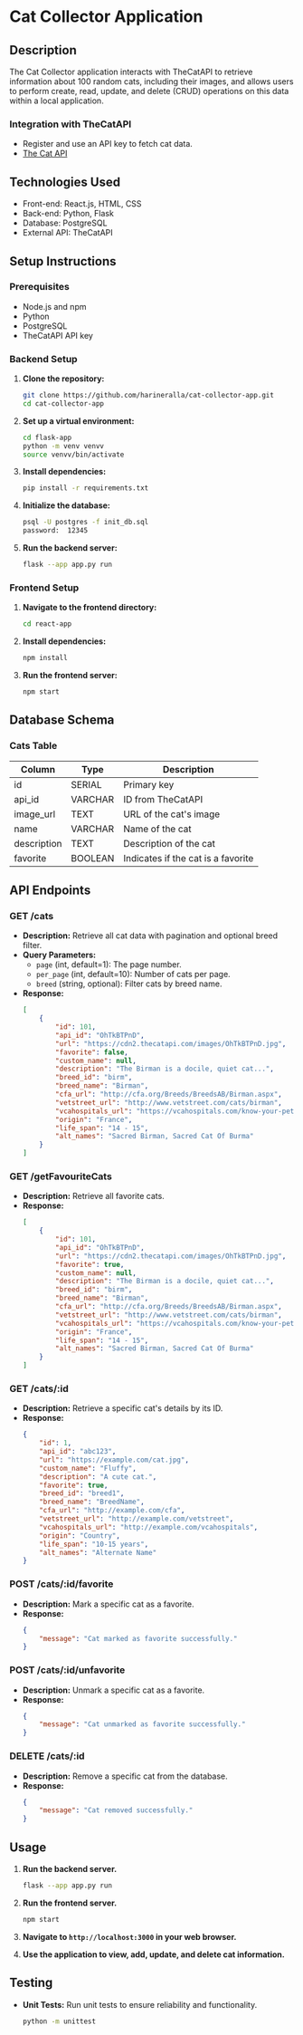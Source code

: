 # Cat Collector Application

## Description
The Cat Collector application interacts with TheCatAPI to retrieve information about 100 random cats, including their images, and allows users to perform create, read, update, and delete (CRUD) operations on this data within a local application.

### Integration with TheCatAPI
- Register and use an API key to fetch cat data.
- [The Cat API](https://thecatapi.com/)

## Technologies Used
- Front-end: React.js, HTML, CSS
- Back-end: Python, Flask
- Database: PostgreSQL
- External API: TheCatAPI

## Setup Instructions

### Prerequisites
- Node.js and npm
- Python
- PostgreSQL
- TheCatAPI API key

### Backend Setup
1. **Clone the repository:**
    ```bash
    git clone https://github.com/harineralla/cat-collector-app.git
    cd cat-collector-app
    ```

2. **Set up a virtual environment:**
    ```bash
    cd flask-app
    python -m venv venvv
    source venvv/bin/activate
    ```

3. **Install dependencies:**
    ```bash
    pip install -r requirements.txt
    ```

5. **Initialize the database:**
    ```bash
    psql -U postgres -f init_db.sql
    password:  12345 
    ```

7. **Run the backend server:**
    ```bash
    flask --app app.py run
    ```

### Frontend Setup
1. **Navigate to the frontend directory:**
    ```bash
    cd react-app
    ```

2. **Install dependencies:**
    ```bash
    npm install
    ```

3. **Run the frontend server:**
    ```bash
    npm start
    ```

## Database Schema
### Cats Table
| Column         | Type    | Description                      |
| -------------- | ------- | -------------------------------- |
| id             | SERIAL  | Primary key                      |
| api_id         | VARCHAR | ID from TheCatAPI                |
| image_url      | TEXT    | URL of the cat's image           |
| name           | VARCHAR | Name of the cat                  |
| description    | TEXT    | Description of the cat           |
| favorite       | BOOLEAN | Indicates if the cat is a favorite|

## API Endpoints

### GET /cats
- **Description:** Retrieve all cat data with pagination and optional breed filter.
- **Query Parameters:**
    - `page` (int, default=1): The page number.
    - `per_page` (int, default=10): Number of cats per page.
    - `breed` (string, optional): Filter cats by breed name.
- **Response:**
    ```json
    [
        {
            "id": 101,
            "api_id": "OhTkBTPnD",
            "url": "https://cdn2.thecatapi.com/images/OhTkBTPnD.jpg",
            "favorite": false,
            "custom_name": null,
            "description": "The Birman is a docile, quiet cat...",
            "breed_id": "birm",
            "breed_name": "Birman",
            "cfa_url": "http://cfa.org/Breeds/BreedsAB/Birman.aspx",
            "vetstreet_url": "http://www.vetstreet.com/cats/birman",
            "vcahospitals_url": "https://vcahospitals.com/know-your-pet/cat-breeds/birman",
            "origin": "France",
            "life_span": "14 - 15",
            "alt_names": "Sacred Birman, Sacred Cat Of Burma"
        }
    ]
    ```

### GET /getFavouriteCats
- **Description:** Retrieve all favorite cats.
- **Response:**
    ```json
    [
        {
            "id": 101,
            "api_id": "OhTkBTPnD",
            "url": "https://cdn2.thecatapi.com/images/OhTkBTPnD.jpg",
            "favorite": true,
            "custom_name": null,
            "description": "The Birman is a docile, quiet cat...",
            "breed_id": "birm",
            "breed_name": "Birman",
            "cfa_url": "http://cfa.org/Breeds/BreedsAB/Birman.aspx",
            "vetstreet_url": "http://www.vetstreet.com/cats/birman",
            "vcahospitals_url": "https://vcahospitals.com/know-your-pet/cat-breeds/birman",
            "origin": "France",
            "life_span": "14 - 15",
            "alt_names": "Sacred Birman, Sacred Cat Of Burma"
        }
    ]
    ```

### GET /cats/:id
- **Description:** Retrieve a specific cat's details by its ID.
- **Response:**
    ```json
    {
        "id": 1,
        "api_id": "abc123",
        "url": "https://example.com/cat.jpg",
        "custom_name": "Fluffy",
        "description": "A cute cat.",
        "favorite": true,
        "breed_id": "breed1",
        "breed_name": "BreedName",
        "cfa_url": "http://example.com/cfa",
        "vetstreet_url": "http://example.com/vetstreet",
        "vcahospitals_url": "http://example.com/vcahospitals",
        "origin": "Country",
        "life_span": "10-15 years",
        "alt_names": "Alternate Name"
    }
    ```

### POST /cats/:id/favorite
- **Description:** Mark a specific cat as a favorite.
- **Response:**
    ```json
    {
        "message": "Cat marked as favorite successfully."
    }
    ```

### POST /cats/:id/unfavorite
- **Description:** Unmark a specific cat as a favorite.
- **Response:**
    ```json
    {
        "message": "Cat unmarked as favorite successfully."
    }
    ```

### DELETE /cats/:id
- **Description:** Remove a specific cat from the database.
- **Response:**
    ```json
    {
        "message": "Cat removed successfully."
    }
    ```

## Usage
1. **Run the backend server.**
    ```bash
    flask --app app.py run
    ```

2. **Run the frontend server.**
    ```bash
    npm start
    ```
3. **Navigate to `http://localhost:3000` in your web browser.**

4. **Use the application to view, add, update, and delete cat information.**

## Testing
- **Unit Tests:** Run unit tests to ensure reliability and functionality.
    ```bash
    python -m unittest    
    ```
